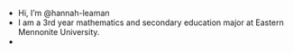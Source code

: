 - Hi, I’m @hannah-leaman
- I am a 3rd year mathematics and secondary education major at Eastern Mennonite University.
- 

<!---
hannah-leaman/hannah-leaman is a ✨ special ✨ repository because its `README.md` (this file) appears on your GitHub profile.
You can click the Preview link to take a look at your changes.
--->
